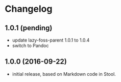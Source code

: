 # Changelog

## 1.0.1 (pending) 

* update lazy-foss-parent 1.0.1 to 1.0.4
* switch to Pandoc 


## 1.0.0 (2016-09-22)

* initial release, based on Markdown code in Stool.

